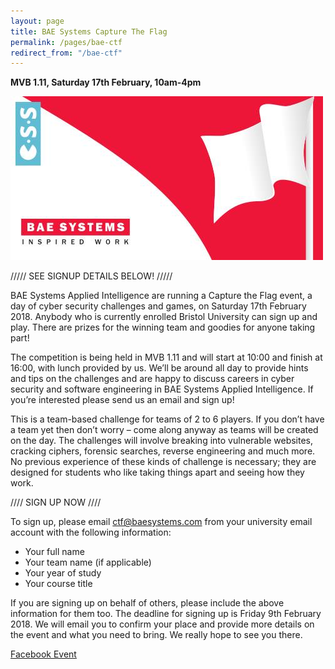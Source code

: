 ```yaml
---
layout: page
title: BAE Systems Capture The Flag
permalink: /pages/bae-ctf
redirect_from: "/bae-ctf"
---
```


**MVB 1.11, Saturday 17th February, 10am-4pm**

![](/assets/images/contrib/events/2018-02-17-BAE-CTF/cover.jpg)

///// SEE SIGNUP DETAILS BELOW! /////

BAE Systems Applied Intelligence are running a Capture the Flag event, a day of cyber security challenges and games, on Saturday 17th February 2018. Anybody who is currently enrolled Bristol University can sign up and play. There are prizes for the winning team and goodies for anyone taking part!

The competition is being held in MVB 1.11 and will start at 10:00 and finish at 16:00, with lunch provided by us. We’ll be around all day to provide hints and tips on the challenges and are happy to discuss careers in cyber security and software engineering in BAE Systems Applied Intelligence. If you’re interested please send us an email and sign up!

This is a team-based challenge for teams of 2 to 6 players. If you don’t have a team yet then don’t worry – come along anyway as teams will be created on the day. The challenges will involve breaking into vulnerable websites, cracking ciphers, forensic searches, reverse engineering and much more. No previous experience of these kinds of challenge is necessary; they are designed for students who like taking things apart and seeing how they work.

//// SIGN UP NOW ////

To sign up, please email ctf@baesystems.com from your university email account with the following information:

- Your full name
- Your team name (if applicable)
- Your year of study
- Your course title

If you are signing up on behalf of others, please include the above information for them too. The deadline for signing up is Friday 9th February 2018. We will email you to confirm your place and provide more details on the event and what you need to bring. We really hope to see you there.

<a class="btn btn--dark" href="https://www.facebook.com/events/145809772749008/">
    Facebook Event
</a>
